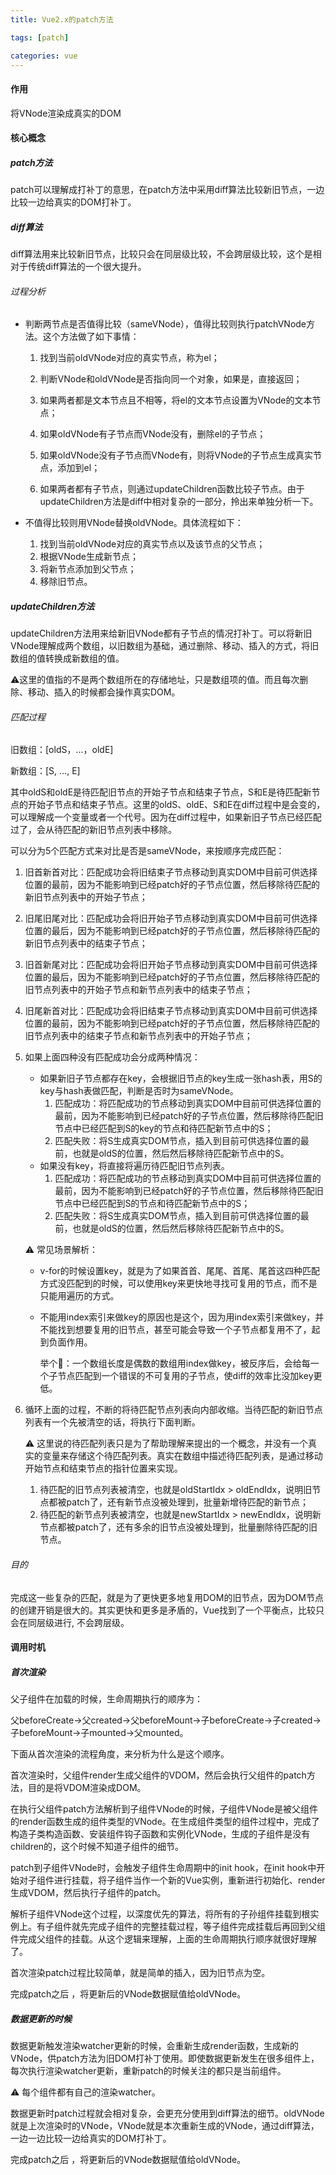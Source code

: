 ```yaml
---
title: Vue2.x的patch方法

tags: [patch]

categories: vue
---
```


#### 作用

将VNode渲染成真实的DOM





#### 核心概念

##### patch方法

patch可以理解成打补丁的意思，在patch方法中采用diff算法比较新旧节点，一边比较一边给真实的DOM打补丁。





##### diff算法

diff算法用来比较新旧节点，比较只会在同层级比较，不会跨层级比较，这个是相对于传统diff算法的一个很大提升。

###### 过程分析

* 判断两节点是否值得比较（sameVNode），值得比较则执行patchVNode方法。这个方法做了如下事情：

  1. 找到当前oldVNode对应的真实节点，称为el；

  2. 判断VNode和oldVNode是否指向同一个对象，如果是，直接返回；

  3. 如果两者都是文本节点且不相等，将el的文本节点设置为VNode的文本节点；

  4. 如果oldVNode有子节点而VNode没有，删除el的子节点；

  5. 如果oldVNode没有子节点而VNode有，则将VNode的子节点生成真实节点，添加到el；

  6. 如果两者都有子节点，则通过updateChildren函数比较子节点。由于updateChildren方法是diff中相对复杂的一部分，拎出来单独分析一下。

     

* 不值得比较则用VNode替换oldVNode。具体流程如下：
  1. 找到当前oldVNode对应的真实节点以及该节点的父节点；
  2. 根据VNode生成新节点；
  3. 将新节点添加到父节点；
  4. 移除旧节点。





##### updateChildren方法

updateChildren方法用来给新旧VNode都有子节点的情况打补丁。可以将新旧VNode理解成两个数组，以旧数组为基础，通过删除、移动、插入的方式，将旧数组的值转换成新数组的值。

⚠️这里的值指的不是两个数组所在的存储地址，只是数组项的值。而且每次删除、移动、插入的时候都会操作真实DOM。

###### 匹配过程

旧数组：[oldS，...，oldE]

新数组：[S, ..., E]

其中oldS和oldE是待匹配旧节点的开始子节点和结束子节点，S和E是待匹配新节点的开始子节点和结束子节点。这里的oldS、oldE、S和E在diff过程中是会变的，可以理解成一个变量或者一个代号。因为在diff过程中，如果新旧子节点已经匹配过了，会从待匹配的新旧节点列表中移除。

 可以分为5个匹配方式来对比是否是sameVNode，来按顺序完成匹配：

1. 旧首新首对比：匹配成功会将旧结束子节点移动到真实DOM中目前可供选择位置的最前，因为不能影响到已经patch好的子节点位置，然后移除待匹配的新旧节点列表中的开始子节点；

2. 旧尾旧尾对比：匹配成功会将旧开始子节点移动到真实DOM中目前可供选择位置的最后，因为不能影响到已经patch好的子节点位置，然后移除待匹配的新旧节点列表中的结束子节点；

3. 旧首新尾对比：匹配成功会将旧开始子节点移动到真实DOM中目前可供选择位置的最后，因为不能影响到已经patch好的子节点位置，然后移除待匹配的旧节点列表中的开始子节点和新节点列表中的结束子节点；

4. 旧尾新首对比：匹配成功会将旧结束子节点移动到真实DOM中目前可供选择位置的最前，因为不能影响到已经patch好的子节点位置，然后移除待匹配的旧节点列表中的结束子节点和新节点列表中的开始子节点；

5. 如果上面四种没有匹配成功会分成两种情况：

   * 如果新旧子节点都存在key，会根据旧节点的key生成一张hash表，用S的key与hash表做匹配，判断是否时为sameVNode。
     1. 匹配成功：将匹配成功的节点移动到真实DOM中目前可供选择位置的最前，因为不能影响到已经patch好的子节点位置，然后移除待匹配旧节点中已经匹配到S的key的节点和待匹配新节点中的S；
     2. 匹配失败：将S生成真实DOM节点，插入到目前可供选择位置的最前，也就是oldS的位置，然后然后移除待匹配新节点中的S。
   * 如果没有key，将直接将遍历待匹配旧节点列表。
     1. 匹配成功：将匹配成功的节点移动到真实DOM中目前可供选择位置的最前，因为不能影响到已经patch好的子节点位置，然后移除待匹配旧节点中已经匹配到S的节点和待匹配新节点中的S；
     2. 匹配失败：将S生成真实DOM节点，插入到目前可供选择位置的最前，也就是oldS的位置，然后然后移除待匹配新节点中的S。

   ⚠️ 常见场景解析：

   * v-for的时候设置key，就是为了如果首首、尾尾、首尾、尾首这四种匹配方式没匹配到的时候，可以使用key来更快地寻找可复用的节点，而不是只能用遍历的方式。

   * 不能用index索引来做key的原因也是这个，因为用index索引来做key，并不能找到想要复用的旧节点，甚至可能会导致一个子节点都复用不了，起到负面作用。

     举个🌰：一个数组长度是偶数的数组用index做key，被反序后，会给每一个子节点匹配到一个错误的不可复用的子节点，使diff的效率比没加key更低。

6. 循环上面的过程，不断的将待匹配节点列表向内部收缩。当待匹配的新旧节点列表有一个先被清空的话，将执行下面判断。

   ⚠️ 这里说的待匹配列表只是为了帮助理解来提出的一个概念，并没有一个真实的变量来存储这个待匹配列表。真实在数组中描述待匹配列表，是通过移动开始节点和结束节点的指针位置来实现。

   1. 待匹配的旧节点列表被清空，也就是oldStartIdx > oldEndIdx，说明旧节点都被patch了，还有新节点没被处理到，批量新增待匹配的新节点；
   2. 待匹配的新节点列表被清空，也就是newStartIdx > newEndIdx，说明新节点都被patch了，还有多余的旧节点没被处理到，批量删除待匹配的旧节点。



###### 目的

完成这一些复杂的匹配，就是为了更快更多地复用DOM的旧节点，因为DOM节点的创建开销是很大的。其实更快和更多是矛盾的，Vue找到了一个平衡点，比较只会在同层级进行, 不会跨层级。





#### 调用时机

##### 首次渲染

父子组件在加载的时候，生命周期执行的顺序为：

父beforeCreate->父created->父beforeMount->子beforeCreate->子created->子beforeMount->子mounted->父mounted。

下面从首次渲染的流程角度，来分析为什么是这个顺序。

首次渲染时，父组件render生成父组件的VDOM，然后会执行父组件的patch方法，目的是将VDOM渲染成DOM。

在执行父组件patch方法解析到子组件VNode的时候，子组件VNode是被父组件的render函数生成的组件类型的VNode。在生成组件类型的组件过程中，完成了构造子类构造函数、安装组件钩子函数和实例化VNode，生成的子组件是没有children的，这个时候不知道子组件的细节。

patch到子组件VNode时，会触发子组件生命周期中的init hook，在init hook中开始对子组件进行挂载，将子组件当作一个新的Vue实例，重新进行初始化、render生成VDOM，然后执行子组件的patch。

解析子组件VNode这个过程，以深度优先的算法，将所有的子孙组件挂载到根实例上。有子组件就先完成子组件的完整挂载过程，等子组件完成挂载后再回到父组件完成父组件的挂载。从这个逻辑来理解，上面的生命周期执行顺序就很好理解了。

首次渲染patch过程比较简单，就是简单的插入，因为旧节点为空。

完成patch之后 ，将更新后的VNode数据赋值给oldVNode。





##### 数据更新的时候

数据更新触发渲染watcher更新的时候，会重新生成render函数，生成新的VNode，供patch方法为旧DOM打补丁使用。即使数据更新发生在很多组件上，每次执行渲染watcher更新，重新patch的时候关注的都只是当前组件。

⚠️ 每个组件都有自己的渲染watcher。

数据更新时patch过程就会相对复杂，会更充分使用到diff算法的细节。oldVNode就是上次渲染时的VNode，VNode就是本次重新生成的VNode，通过diff算法，一边一边比较一边给真实的DOM打补丁。

完成patch之后 ，将更新后的VNode数据赋值给oldVNode。

